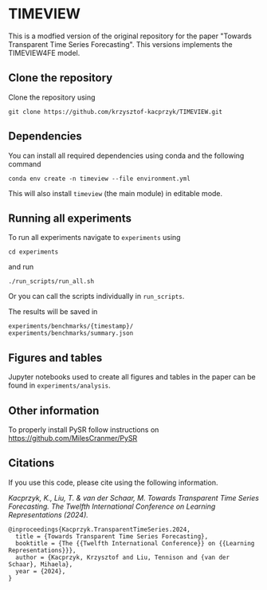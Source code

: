 # TIMEVIEW

This is  a modfied version of the original repository for the paper "Towards Transparent Time Series Forecasting".
This versions implements the TIMEVIEW4FE model.

## Clone the repository
Clone the repository using
```
git clone https://github.com/krzysztof-kacprzyk/TIMEVIEW.git
```

## Dependencies
You can install all required dependencies using conda and the following command
```
conda env create -n timeview --file environment.yml
```
This will also install `timeview` (the main module) in editable mode.

## Running all experiments
To run all experiments navigate to `experiments` using
```
cd experiments
``` 
and run
```
./run_scripts/run_all.sh
```
Or you can call the scripts individually in `run_scripts`.

The results will be saved in
```
experiments/benchmarks/{timestamp}/
experiments/benchmarks/summary.json
```

## Figures and tables
Jupyter notebooks used to create all figures and tables in the paper can be found in `experiments/analysis`.

## Other information
To properly install PySR follow instructions on https://github.com/MilesCranmer/PySR

## Citations
If you use this code, please cite using the following information.

*Kacprzyk, K., Liu, T. & van der Schaar, M. Towards Transparent Time Series Forecasting. The Twelfth International Conference on Learning Representations (2024).*


```
@inproceedings{Kacprzyk.TransparentTimeSeries.2024,
  title = {Towards Transparent Time Series Forecasting},
  booktitle = {The {{Twelfth International Conference}} on {{Learning Representations}}},
  author = {Kacprzyk, Krzysztof and Liu, Tennison and {van der Schaar}, Mihaela},
  year = {2024},
}
```

